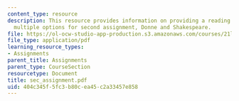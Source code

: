 ```yaml
---
content_type: resource
description: This resource provides information on providing a reading on one of the
  multiple options for second assignment, Donne and Shakespeare.
file: https://ol-ocw-studio-app-production.s3.amazonaws.com/courses/21l-004-major-poets-fall-2001/404c345f5fc3b80cea45c2a33457e858_sec_assignment.pdf
file_type: application/pdf
learning_resource_types:
- Assignments
parent_title: Assignments
parent_type: CourseSection
resourcetype: Document
title: sec_assignment.pdf
uid: 404c345f-5fc3-b80c-ea45-c2a33457e858
---
```


